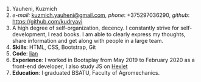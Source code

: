 1. Yauheni, Kuzmich  
2. *e-mail:* kuzmich.yauheni@gmail.com, *phone*: +375297036290, *github*: https://github.com/kudryavi  
3. A high degree of self-organization, decency. I constantly strive for self-development, I read books. I am able to clearly express my thoughts, share information and get along with people in a large team.  
4. **Skills**: HTML, CSS, Bootstrap, Git  
5. **Code**: [lian](https://github.com/kudryavi/lian)  
6. **Experience**: I worked in Bootsplay from May 2019 to February 2020 as a front-end developer, I also study JS on [Hexlet](https://ru.hexlet.io/)  
7. **Education**: I graduated BSATU, Faculty of Agromechanics.  
